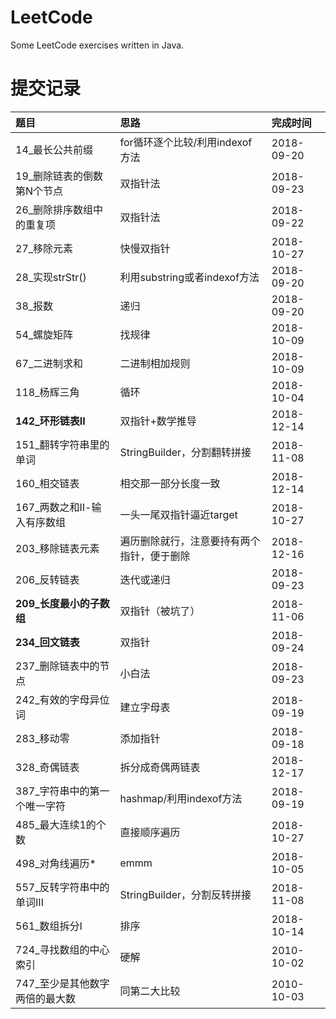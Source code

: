 # LeetCode
Some LeetCode exercises written in Java.

# 提交记录 
|题目|思路|完成时间|
|:--|:--|:--|
|14_最长公共前缀|for循环逐个比较/利用indexof方法|2018-09-20|
|19_删除链表的倒数第N个节点|双指针法|2018-09-23|
|26_删除排序数组中的重复项|双指针法|2018-09-22|
|27_移除元素|快慢双指针|2018-10-27|
|28_实现strStr()|利用substring或者indexof方法|2018-09-20|
|38_报数|递归|2018-09-20|
|54_螺旋矩阵|找规律|2018-10-09|
|67_二进制求和|二进制相加规则|2018-10-09|
|118_杨辉三角|循环|2018-10-04|
|**142_环形链表Ⅱ**|双指针+数学推导|2018-12-14|
|151_翻转字符串里的单词|StringBuilder，分割翻转拼接|2018-11-08|
|160_相交链表|相交那一部分长度一致|2018-12-14|
|167_两数之和Ⅱ-输入有序数组|一头一尾双指针逼近target|2018-10-27|
|203_移除链表元素|遍历删除就行，注意要持有两个指针，便于删除|2018-12-16|
|206_反转链表|迭代或递归|2018-09-23|
|**209_长度最小的子数组**|双指针（被坑了）|2018-11-06|
|**234_回文链表**|双指针|2018-09-24|
|237_删除链表中的节点|小白法|2018-09-23|
|242_有效的字母异位词|建立字母表|2018-09-19|
|283_移动零|添加指针|2018-09-18|
|328_奇偶链表|拆分成奇偶两链表|2018-12-17|
|387_字符串中的第一个唯一字符|hashmap/利用indexof方法|2018-09-19|
|485_最大连续1的个数|直接顺序遍历|2018-10-27|
|498_对角线遍历*|emmm|2018-10-05|
|557_反转字符串中的单词Ⅲ|StringBuilder，分割反转拼接|2018-11-08|
|561_数组拆分I|排序|2018-10-14|
|724_寻找数组的中心索引|硬解|2010-10-02|
|747_至少是其他数字两倍的最大数|同第二大比较|2010-10-03|
